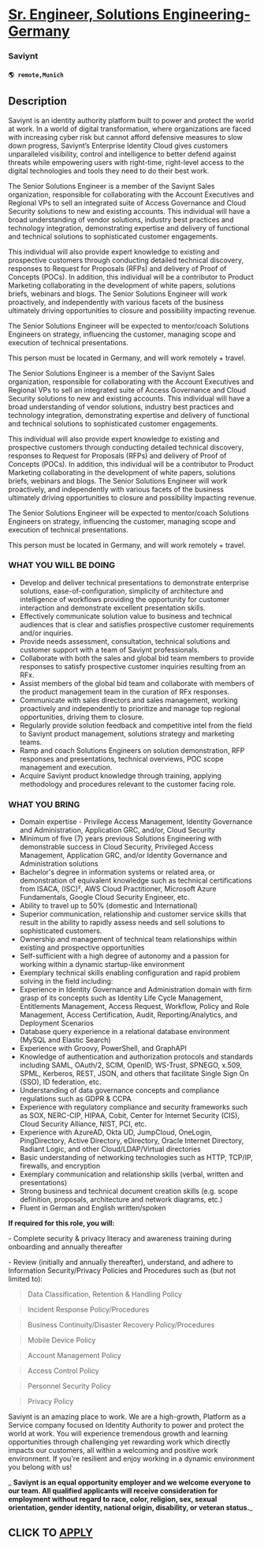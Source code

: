 # [Sr. Engineer, Solutions Engineering-Germany](https://www.remotewlb.com/apply/sr-engineer-solutions-engineering-germany)  
### Saviynt  
#### `🌎 remote,Munich`  

## Description

Saviynt is an identity authority platform built to power and protect the world at work. In a world of digital transformation, where organizations are faced with increasing cyber risk but cannot afford defensive measures to slow down progress, Saviynt’s Enterprise Identity Cloud gives customers unparalleled visibility, control and intelligence to better defend against threats while empowering users with right-time, right-level access to the digital technologies and tools they need to do their best work.

  

The Senior Solutions Engineer is a member of the Saviynt Sales organization, responsible for collaborating with the Account Executives and Regional VPs to sell an integrated suite of Access Governance and Cloud Security solutions to new and existing accounts. This individual will have a broad understanding of vendor solutions, industry best practices and technology integration, demonstrating expertise and delivery of functional and technical solutions to sophisticated customer engagements.

  

This individual will also provide expert knowledge to existing and prospective customers through conducting detailed technical discovery, responses to Request for Proposals (RFPs) and delivery of Proof of Concepts (POCs). In addition, this individual will be a contributor to Product Marketing collaborating in the development of white papers, solutions briefs, webinars and blogs. The Senior Solutions Engineer will work proactively, and independently with various facets of the business ultimately driving opportunities to closure and possibility impacting revenue.

  

The Senior Solutions Engineer will be expected to mentor/coach Solutions Engineers on strategy, influencing the customer, managing scope and execution of technical presentations.

This person must be located in Germany, and will work remotely + travel.

  

The Senior Solutions Engineer is a member of the Saviynt Sales organization, responsible for collaborating with the Account Executives and Regional VPs to sell an integrated suite of Access Governance and Cloud Security solutions to new and existing accounts. This individual will have a broad understanding of vendor solutions, industry best practices and technology integration, demonstrating expertise and delivery of functional and technical solutions to sophisticated customer engagements.

  

This individual will also provide expert knowledge to existing and prospective customers through conducting detailed technical discovery, responses to Request for Proposals (RFPs) and delivery of Proof of Concepts (POCs). In addition, this individual will be a contributor to Product Marketing collaborating in the development of white papers, solutions briefs, webinars and blogs. The Senior Solutions Engineer will work proactively, and independently with various facets of the business ultimately driving opportunities to closure and possibility impacting revenue.

  

The Senior Solutions Engineer will be expected to mentor/coach Solutions Engineers on strategy, influencing the customer, managing scope and execution of technical presentations.

This person must be located in Germany, and will work remotely + travel.

  

### WHAT YOU WILL BE DOING

* Develop and deliver technical presentations to demonstrate enterprise solutions, ease-of-configuration, simplicity of architecture and intelligence of workflows providing the opportunity for customer interaction and demonstrate excellent presentation skills.
* Effectively communicate solution value to business and technical audiences that is clear and satisfies prospective customer requirements and/or inquiries.
* Provide needs assessment, consultation, technical solutions and customer support with a team of Saviynt professionals.
* Collaborate with both the sales and global bid team members to provide responses to satisfy prospective customer inquiries resulting from an RFx.
* Assist members of the global bid team and collaborate with members of the product management team in the curation of RFx responses.
* Communicate with sales directors and sales management, working proactively and independently to prioritize and manage top regional opportunities, driving them to closure.
* Regularly provide solution feedback and competitive intel from the field to Saviynt product management, solutions strategy and marketing teams.
* Ramp and coach Solutions Engineers on solution demonstration, RFP responses and presentations, technical overviews, POC scope management and execution.
* Acquire Saviynt product knowledge through training, applying methodology and procedures relevant to the customer facing role. 

  

### WHAT YOU BRING

* Domain expertise - Privilege Access Management, Identity Governance and Administration, Application GRC, and/or, Cloud Security
* Minimum of five (7) years previous Solutions Engineering with demonstrable success in Cloud Security, Privileged Access Management, Application GRC, and/or Identity Governance and Administration solutions
* Bachelor's degree in information systems or related area, or demonstration of equivalent knowledge such as technical certifications from ISACA, (ISC)², AWS Cloud Practitioner, Microsoft Azure Fundamentals, Google Cloud Security Engineer, etc.
* Ability to travel up to 50% (domestic and International)
* Superior communication, relationship and customer service skills that result in the ability to rapidly assess needs and sell solutions to sophisticated customers.
* Ownership and management of technical team relationships within existing and prospective opportunities
* Self-sufficient with a high degree of autonomy and a passion for working within a dynamic startup-like environment
* Exemplary technical skills enabling configuration and rapid problem solving in the field including:
* Experience in Identity Governance and Administration domain with firm grasp of its concepts such as Identity Life Cycle Management, Entitlements Management, Access Request, Workflow, Policy and Role Management, Access Certification, Audit, Reporting/Analytics, and Deployment Scenarios
* Database query experience in a relational database environment (MySQL and Elastic Search)
* Experience with Groovy, PowerShell, and GraphAPI
* Knowledge of authentication and authorization protocols and standards including SAML, OAuth/2, SCIM, OpenID, WS-Trust, SPNEGO, x.509, SPML, Kerberos, REST, JSON, and others that facilitate Single Sign On (SSO), ID federation, etc.
* Understanding of data governance concepts and compliance regulations such as GDPR & CCPA
* Experience with regulatory compliance and security frameworks such as SOX, NERC-CIP, HIPAA, Cobit, Center for Internet Security (CIS), Cloud Security Alliance, NIST, PCI, etc.
* Experience with AzureAD, Okta UD, JumpCloud, OneLogin, PingDirectory, Active Directory, eDirectory, Oracle Internet Directory, Radiant Logic, and other Cloud/LDAP/Virtual directories
* Basic understanding of networking technologies such as HTTP, TCP/IP, firewalls, and encryption
* Exemplary communication and relationship skills (verbal, written and presentations)
* Strong business and technical document creation skills (e.g. scope definition, proposals, architecture and network diagrams, etc.)
* Fluent in German and English written/spoken

  

 **If required for this role, you will:**

\- Complete security & privacy literacy and awareness training during onboarding and annually thereafter

\- Review (initially and annually thereafter), understand, and adhere to Information Security/Privacy Policies and Procedures such as (but not limited to):

  

> Data Classification, Retention & Handling Policy

> Incident Response Policy/Procedures

> Business Continuity/Disaster Recovery Policy/Procedures

> Mobile Device Policy

> Account Management Policy

> Access Control Policy

> Personnel Security Policy

> Privacy Policy

  

Saviynt is an amazing place to work. We are a high-growth, Platform as a Service company focused on Identity Authority to power and protect the world at work. You will experience tremendous growth and learning opportunities through challenging yet rewarding work which directly impacts our customers, all within a welcoming and positive work environment. If you're resilient and enjoy working in a dynamic environment you belong with us!

  

 _ **Saviynt is an equal opportunity employer and we welcome everyone to our team. All qualified applicants will receive consideration for employment without regard to race, color, religion, sex, sexual orientation, gender identity, national origin, disability, or veteran status.**_

  
## CLICK TO [APPLY](https://www.remotewlb.com/apply/sr-engineer-solutions-engineering-germany)

